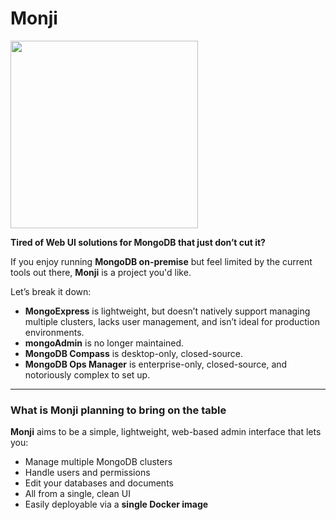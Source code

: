 # Monji

<img src="https://monji-assets.fra1.cdn.digitaloceanspaces.com/images/monji-logo-white.png" width="300">

**Tired of Web UI solutions for MongoDB that just don’t cut it?**

If you enjoy running **MongoDB on-premise** but feel limited by the current tools out there, **Monji** is a project you'd like.

Let’s break it down:

- **MongoExpress** is lightweight, but doesn’t natively support managing multiple clusters, lacks user management, and isn’t ideal for production environments.  
- **mongoAdmin** is no longer maintained.  
- **MongoDB Compass** is desktop-only, closed-source.
- **MongoDB Ops Manager** is enterprise-only, closed-source, and notoriously complex to set up.

---

### What is Monji planning to bring on the table

**Monji** aims to be a simple, lightweight, web-based admin interface that lets you:

- Manage multiple MongoDB clusters
- Handle users and permissions
- Edit your databases and documents
- All from a single, clean UI
- Easily deployable via a **single Docker image**
